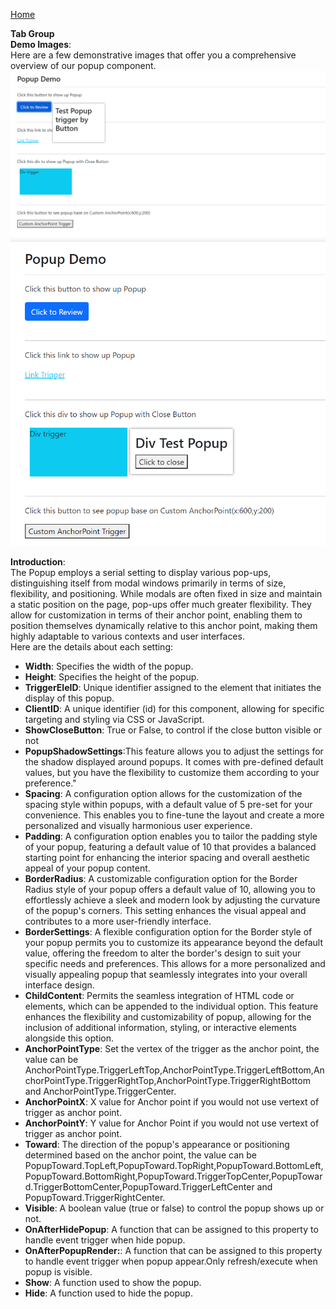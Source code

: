 [Home](https://github.com/FreedomOnes82/MagicPropsBlazorComponents/blob/main/README.md)     

**Tab Group**    
**Demo Images**:  
Here are a few demonstrative images that offer you a comprehensive overview of our popup component.    
![Popupsample1](popupsample1.png)  
![Popupsample2](popupsample2.png)

**Introduction**:  
The Popup employs a serial setting to display various pop-ups, distinguishing itself from modal windows primarily in terms of size, flexibility, and positioning. While modals are often fixed in size and maintain a static position on the page, pop-ups offer much greater flexibility. They allow for customization in terms of their anchor point, enabling them to position themselves dynamically relative to this anchor point, making them highly adaptable to various contexts and user interfaces.  
Here are the details about each setting:  
* **Width**: Specifies the width of the popup.
* **Height**: Specifies the height of the popup.
* **TriggerEleID**: Unique identifier assigned to the element that initiates the display of this popup.
* **ClientID**: A unique identifier (id) for this component, allowing for specific targeting and styling via CSS or JavaScript.
* **ShowCloseButton**: True or False, to control if the close button visible or not
* **PopupShadowSettings**:This feature allows you to adjust the settings for the shadow displayed around popups. It comes with pre-defined default values, but you have the flexibility to customize them according to your preference."
* **Spacing**: A configuration option allows for the customization of the spacing style within popups, with a default value of 5 pre-set for your convenience. This enables you to fine-tune the layout and create a more personalized and visually harmonious user experience.
* **Padding**: A configuration option enables you to tailor the padding style of your popup, featuring a default value of 10 that provides a balanced starting point for enhancing the interior spacing and overall aesthetic appeal of your popup content.
* **BorderRadius**: A customizable configuration option for the Border Radius style of your popup offers a default value of 10, allowing you to effortlessly achieve a sleek and modern look by adjusting the curvature of the popup's corners. This setting enhances the visual appeal and contributes to a more user-friendly interface.
* **BorderSettings**: A flexible configuration option for the Border style of your popup permits you to customize its appearance beyond the default value, offering the freedom to alter the border's design to suit your specific needs and preferences. This allows for a more personalized and visually appealing popup that seamlessly integrates into your overall interface design.
* **ChildContent**: Permits the seamless integration of HTML code or elements, which can be appended to the individual option. This feature enhances the flexibility and customizability of popup, allowing for the inclusion of additional information, styling, or interactive elements alongside this option.
* **AnchorPointType**: Set the vertex of the trigger as the anchor point, the value can be AnchorPointType.TriggerLeftTop,AnchorPointType.TriggerLeftBottom,AnchorPointType.TriggerRightTop,AnchorPointType.TriggerRightBottom and AnchorPointType.TriggerCenter.
* **AnchorPointX**: X value for Anchor point if you would not use vertext of trigger as anchor point.
* **AnchorPointY**: Y value for Anchor Point if you would not use vertext of trigger as anchor point.
* **Toward**: The direction of the popup's appearance or positioning determined based on the anchor point, the value can be PopupToward.TopLeft,PopupToward.TopRight,PopupToward.BottomLeft,PopupToward.BottomRight,PopupToward.TriggerTopCenter,PopupToward.TriggerBottomCenter,PopupToward.TriggerLeftCenter and PopupToward.TriggerRightCenter.   
* **Visible**: A boolean value (true or false) to control the popup shows up or not.
* **OnAfterHidePopup**: A function that can be assigned to this property to handle event trigger when hide popup.
* **OnAfterPopupRender:**: A function that can be assigned to this property to handle event trigger when popup appear.Only refresh/execute when popup is visible.
* **Show**: A function used to show the popup.
* **Hide**: A function used to hide the popup.